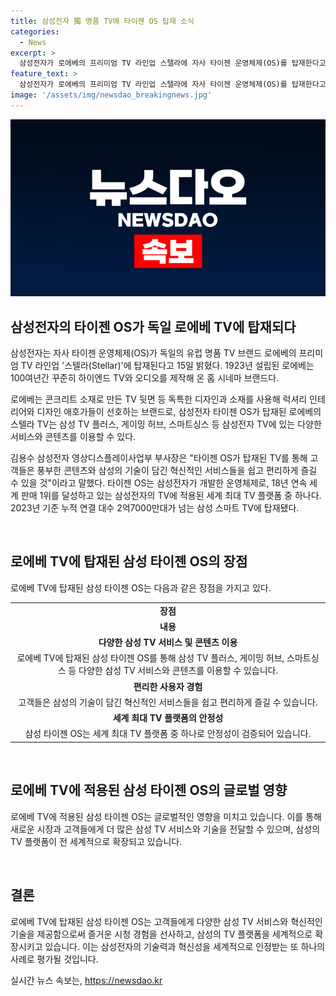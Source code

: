 ```yaml
---
title: 삼성전자 獨 명품 TV에 타이젠 OS 탑재 소식
categories:
  - News
excerpt: >
  삼성전자가 로에베의 프리미엄 TV 라인업 스텔라에 자사 타이젠 운영체제(OS)를 탑재한다고 발표했다. 로에베는 100년 이상의 역사를 가진 하이엔드 TV와 오디오 브랜드로, 콘크리트 소재 등 고급 소재와 독특한 디자인으로 럭셔리 인테리어와 디자인 애호가들에게 인기다. 타이젠 OS를 탑재한 로에베의 스텔라 TV는 2800개 이상의 인기 채널, 삼성 TV 플러스, 게이밍 허브, 스마트싱스와 같은 다양한 서비스를 이용할 수 있으며, 삼성전자는 타이젠 OS를 통해 혁신적인 서비스를 제공할 것으로 밝혔다.
feature_text: >
  삼성전자가 로에베의 프리미엄 TV 라인업 스텔라에 자사 타이젠 운영체제(OS)를 탑재한다고 발표했다. 로에베는 100년 이상의 역사를 가진 하이엔드 TV와 오디오 브랜드로, 콘크리트 소재 등 고급 소재와 독특한 디자인으로 럭셔리 인테리어와 디자인 애호가들에게 인기다. 타이젠 OS를 탑재한 로에베의 스텔라 TV는 2800개 이상의 인기 채널, 삼성 TV 플러스, 게이밍 허브, 스마트싱스와 같은 다양한 서비스를 이용할 수 있으며, 삼성전자는 타이젠 OS를 통해 혁신적인 서비스를 제공할 것으로 밝혔다.
image: '/assets/img/newsdao_breakingnews.jpg'
---
```


<p><img src="/assets/img/newsdao_breakingnews.jpg" alt="cryptoinkorea 속보" /></p>

<h2 data-ke-size="size26">삼성전자의 타이젠 OS가 독일 로에베 TV에 탑재되다</h2>

<p data-ke-size="size16">삼성전자는 자사 타이젠 운영체제(OS)가 독일의 유럽 명품 TV 브랜드 로에베의 프리미엄 TV 라인업 '스텔라(Stellar)'에 탑재된다고 15일 밝혔다. 1923년 설립된 로에베는 100여년간 꾸준히 하이엔드 TV와 오디오를 제작해 온 홈 시네마 브랜드다.</p>

<p data-ke-size="size16">로에베는 콘크리트 소재로 만든 TV 뒷면 등 독특한 디자인과 소재를 사용해 럭셔리 인테리어와 디자인 애호가들이 선호하는 브랜드로, 삼성전자 타이젠 OS가 탑재된 로에베의 스텔라 TV는 삼성 TV 플러스, 게이밍 허브, 스마트싱스 등 삼성전자 TV에 있는 다양한 서비스와 콘텐츠를 이용할 수 있다.</p>

<p data-ke-size="size16">김용수 삼성전자 영상디스플레이사업부 부사장은 "타이젠 OS가 탑재된 TV를 통해 고객들은 풍부한 콘텐츠와 삼성의 기술이 담긴 혁신적인 서비스들을 쉽고 편리하게 즐길 수 있을 것"이라고 말했다. 타이젠 OS는 삼성전자가 개발한 운영체제로, 18년 연속 세계 판매 1위를 달성하고 있는 삼성전자의 TV에 적용된 세계 최대 TV 플랫폼 중 하나다. 2023년 기준 누적 연결 대수 2억7000만대가 넘는 삼성 스마트 TV에 탑재됐다.</p>

<p data-ke-size="size16">&nbsp;</p>

<h2 data-ke-size="size26">로에베 TV에 탑재된 삼성 타이젠 OS의 장점</h2>

<p data-ke-size="size16">로에베 TV에 탑재된 삼성 타이젠 OS는 다음과 같은 장점을 가지고 있다.</p>

<table>
    <colgroup>
    </colgroup>
    <tr>
        <td style="text-align: center; height: 17px;"><b>장점</b></td>
    </tr>
    <tr>
        <td style="text-align: center; height: 17px;"><b>내용</b></td>
    </tr>
    <tr>
        <td style="text-align: center; height: 17px;"><b>다양한 삼성 TV 서비스 및 콘텐츠 이용</b></td>
    </tr>
    <tr>
        <td style="text-align: center; height: 17px;">로에베 TV에 탑재된 삼성 타이젠 OS를 통해 삼성 TV 플러스, 게이밍 허브, 스마트싱스 등 다양한 삼성 TV 서비스와 콘텐츠를 이용할 수 있습니다.</td>
    </tr>
    <tr>
        <td style="text-align: center; height: 17px;"><b>편리한 사용자 경험</b></td>
    </tr>
    <tr>
        <td style="text-align: center; height: 17px;">고객들은 삼성의 기술이 담긴 혁신적인 서비스들을 쉽고 편리하게 즐길 수 있습니다.</td>
    </tr>
    <tr>
        <td style="text-align: center; height: 17px;"><b>세계 최대 TV 플랫폼의 안정성</b></td>
    </tr>
    <tr>
        <td style="text-align: center; height: 17px;">삼성 타이젠 OS는 세계 최대 TV 플랫폼 중 하나로 안정성이 검증되어 있습니다.</td>
    </tr>
</table>

<p data-ke-size="size16">&nbsp;</p>

<h2 data-ke-size="size26">로에베 TV에 적용된 삼성 타이젠 OS의 글로벌 영향</h2>

<p data-ke-size="size16">로에베 TV에 적용된 삼성 타이젠 OS는 글로벌적인 영향을 미치고 있습니다. 이를 통해 새로운 시장과 고객들에게 더 많은 삼성 TV 서비스와 기술을 전달할 수 있으며, 삼성의 TV 플랫폼이 전 세계적으로 확장되고 있습니다.</p>

<p data-ke-size="size16">&nbsp;</p>

<h2 data-ke-size="size26">결론</h2>

<p data-ke-size="size16">로에베 TV에 탑재된 삼성 타이젠 OS는 고객들에게 다양한 삼성 TV 서비스와 혁신적인 기술을 제공함으로써 즐거운 시청 경험을 선사하고, 삼성의 TV 플랫폼을 세계적으로 확장시키고 있습니다. 이는 삼성전자의 기술력과 혁신성을 세계적으로 인정받는 또 하나의 사례로 평가될 것입니다.</p>
실시간 뉴스 속보는, <a href="https://newsdao.kr" rel="dofollow">https://newsdao.kr</a>



